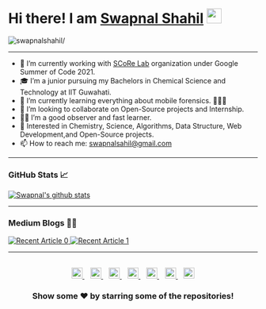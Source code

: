 # Hi there! I am [Swapnal Shahil](https://swapnalshahil.github.io/) <img src="https://raw.githubusercontent.com/iampavangandhi/iampavangandhi/master/gifs/Hi.gif" width="30px"> 
<p align="left"> <img src=https://komarev.com/ghpvc/?username=swapnalshahil alt=swapnalshahil/></p>

---

- 🔭 I’m currently working with [SCoRe Lab](http://scorelab.org/) organization under Google Summer of Code 2021.
- 🎓 I’m a junior pursuing my Bachelors in Chemical Science and Technology at IIT Guwahati.
- 🌱 I’m currently learning everything about mobile forensics. 👨🏻‍🎓
- 👯 I’m looking to collaborate on Open-Source projects and Internship.
- 🤟🏻 I’m a good observer and fast learner.
- 🤔 Interested in Chemistry, Science, Algorithms, Data Structure, Web Development,and Open-Source projects.
- 📫 How to reach me: swapnalsahil@gmail.com

---

### GitHub Stats 📈
<p>
<a href="https://github.com/swapnalshahil">
 <img align="center" src="https://github-readme-stats.vercel.app/api?username=swapnalshahil&show_icons=true&theme=light&line_height=25" alt="Swapnal's github stats"/>
</a> 
<!-- <a href="https://github.com/anuraghazra/github-readme-stats">
  <img align="center" src="https://github-readme-stats.vercel.app/api/top-langs/?username=swapnalshahil&layout=compact" />
</a><p/><br/> -->


---

### Medium Blogs ✍🏻
<a target="_blank" href="https://swapnalshahil.medium.com/b-tech-2nd-year-at-iit-guwahati-100706fcce3a"><img src="https://github-readme-medium-recent-article.vercel.app/medium/@swapnalshahil/0" alt="Recent Article 0">
<a target="_blank" href="https://medium.com/scorelab/google-summer-of-code-openmf-week-2-698d49fab4ec"><img src="https://github-readme-medium-recent-article.vercel.app/medium/@swapnalshahil/1" alt="Recent Article 1">
 
---
 <br/>
<div align="center">
<a href="https://twitter.com/eulersgamma">
  <img  alt="Swapnal's Twitter" width="22px" src="https://cdn.jsdelivr.net/npm/simple-icons@v3/icons/twitter.svg" />
</a>&nbsp;&nbsp;
<a href="https://www.linkedin.com/in/swapnalshahil/">
  <img  alt="Swapnal's Linkdein" width="22px" src="https://cdn.jsdelivr.net/npm/simple-icons@v3/icons/linkedin.svg" />
</a>&nbsp;&nbsp;
<a href="https://github.com/swapnalshahil">
  <img alt="Swapnal's Github" width="22px" src="https://cdn.jsdelivr.net/npm/simple-icons@v3/icons/github.svg" />
</a>&nbsp;&nbsp;
<a href="https://t.me/swapnalshahil">
  <img  alt="Swapnal's Telegram" width="22px" src="https://cdn.jsdelivr.net/npm/simple-icons@v3/icons/telegram.svg" />
</a>&nbsp;&nbsp;
<a href="https://instagram.com/eulersgamma/">
  <img  alt="Swapnal's Instagram" width="22px" src="https://cdn.jsdelivr.net/npm/simple-icons@v3/icons/instagram.svg" />
</a>&nbsp;&nbsp;
<a href="https://www.facebook.com/swapnal.sahil.1/">
  <img  alt="Swapnal's Facebook" width="22px" src="https://cdn.jsdelivr.net/npm/simple-icons@v3/icons/facebook.svg" />
</a>&nbsp;&nbsp;
 <a href="https://medium.com/@swapnalshahil">
   <img  alt="Swapnal's Medium" width="22px" src="https://cdn.jsdelivr.net/npm/simple-icons@v3/icons/medium.svg" />
   
</a>
 
</div>

<div align="center">

### Show some ❤️ by starring some of the repositories!

</div>
